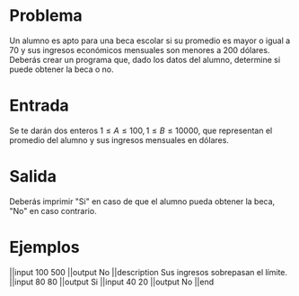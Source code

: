 # Problema

Un alumno es apto para una beca escolar si su promedio es mayor o igual a 70 y sus ingresos económicos mensuales son menores a 200 dólares. Deberás crear un programa que, dado los datos del alumno, determine si puede obtener la beca o no.

# Entrada

Se te darán dos enteros $1 \leq A \leq 100, 1 \leq B \leq 10000$, que representan el promedio del alumno y sus ingresos mensuales en dólares.

# Salida

Deberás imprimir "Si" en caso de que el alumno pueda obtener la beca, "No" en caso contrario.

# Ejemplos

||input
100 500
||output
No
||description
Sus ingresos sobrepasan el límite.
||input
80 80
||output
Si
||input
40 20
||output
No
||end